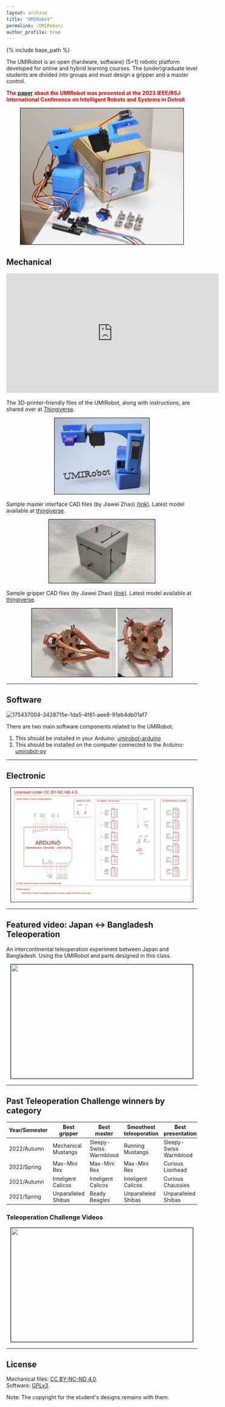 ```yaml
---
layout: archive
title: "UMIRobot"
permalink: /UMIRobot/
author_profile: true
---
```


{% include base_path %}

The UMIRobot is an open {hardware, software} (5+1) robotic platform developed for online and hybrid learning courses.
The (under)graduate level students are divided into groups and must design a gripper and a master control.

<span style="color: red">**The [paper](http://doi.org/10.1109/IROS55552.2023.10341347) about the UMIRobot was presented at the 2023 IEEE/RSJ International Conference on Intelligent Robots and Systems in Detroit**</span>

<p align="center">
<img style='border:1px solid #000000;' src="/images/umirobot_real.jpg" width="430" height="358">
</p>

## Mechanical 

<iframe width="560" height="315" src="https://www.youtube.com/embed/78IVNJ8RL_8" title="YouTube video player" frameborder="0" allow="accelerometer; autoplay; clipboard-write; encrypted-media; gyroscope; picture-in-picture; web-share" allowfullscreen></iframe>

The 3D-printer-friendly files of the UMIRobot, along with instructions, are shared over at [Thingiverse](https://www.thingiverse.com/thing:4797804).

<p align="center">
<img style='border:1px solid #000000;' src="/images/umirobot_raytrace_front_withtext.png" width="250" height="200">
</p>

Sample master interface CAD files (by Jiawei Zhao) [(link)](https://u.pcloud.link/publink/show?code=kZVIbUVZfSeLtjxWKyfsKi4YCDSIYBjBile7). Latest model available at [thingiverse](https://www.thingiverse.com/thing:6107851).

<p align="center">
<img style='border:1px solid #000000;' src="/images/umirobot_master.png" width="280" height="167">
</p>

Sample gripper CAD files (by Jiawei Zhao) [(link)](https://u.pcloud.link/publink/show?code=kZyIbUVZcrfG3uJof3XQ1oJOyNad3jxgylG7). Latest model available at [thingiverse](https://www.thingiverse.com/thing:6107830).

<p align="center">
<img style='border:1px solid #000000;' src="/images/umirobot_gripper.png" width="370" height="180">
</p>

<hr/>

## Software

![175437004-3428715e-1da5-4f81-aee8-91eb4db01af7](https://github.com/mmmarinho/mmmarinho.github.io/assets/46012516/86734124-d1f4-4f29-9b3d-ab79ff3115a8)

There are two main software components related to the UMIRobot. 

1. This should be installed in your Arduino: [umirobot-arduino](https://github.com/mmmarinho/umirobot-arduino)
2. This should be installed on the computer connected to the Arduino: [umirobot-py](https://github.com/mmmarinho/umirobot-py)

<hr/>

## Electronic

<p align="center">
<a href="/images/umirobot_pcb_schematics.pdf" class="box">
<img style='border:1px solid #000000' src="/images/umirobot_pcb_schematics.png" width="480" height="300">
</a>
</p>

<hr/>

## Featured video: Japan <-> Bangladesh Teleoperation

An intercontinental teleoperation experiment between Japan and Bangladesh.
Using the UMIRobot and parts designed in this class.

<p align="center">
<a href="http://www.youtube.com/watch?v=Y_5amab3kMQ" class="box">
<img style='border:1px solid #000000' src="http://img.youtube.com/vi/Y_5amab3kMQ/0.jpg" width="480" height="300">
</a>
</p>

<hr/>

## Past Teleoperation Challenge winners by category

|Year/Semester|Best gripper|Best master|Smoothest teleoperation|Best presentation|
|---|---|---|---|---|
|2022/Autumn|Mechanical Mustangs|Sleepy-Swiss Warmblood|Running Mustangs|Sleepy-Swiss Warmblood|
|2022/Spring|Max-Mini Rex|Max-Mini Rex|Max-Mini Rex|Curious Lionhead|
|2021/Autumn|Inteligent Calicos|Inteligent Calicos|Inteligent Calicos|Curious Chaussies|
|2021/Spring|Unparalleled Shibas|Beady Beagles|Unparalleled Shibas|Unparalleled Shibas|

### Teleoperation Challenge Videos

<p align="center">
<a href="http://www.youtube.com/playlist?list=PLfnnpBCwI_l9mwnWENHN0BKCcLytz4GL7" class="box">
<img style='border:1px solid #000000' src="http://img.youtube.com/vi/dfVOAAa_DoQ/0.jpg" width="480" height="300">
</a>
</p>

<hr/>

## License

Mechanical files: [CC BY-NC-ND 4.0](https://creativecommons.org/licenses/by-nc-nd/4.0/).
<br />Software: [GPLv3](https://tldrlegal.com/license/gnu-general-public-license-v3-(gpl-3)).

Note: The copyright for the student's designs remains with them. 
